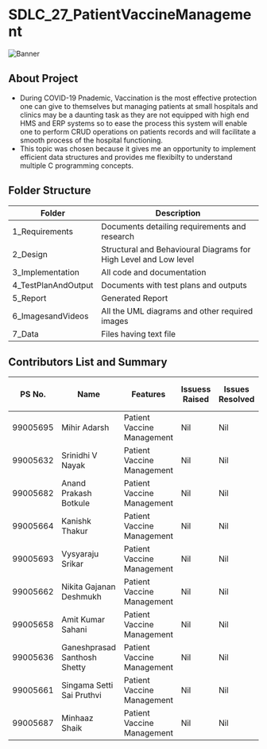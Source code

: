 # SDLC_27_PatientVaccineManagement

![Banner](https://github.com/ShettyGaneshprasad/SDLC_27_PatientVaccineManagement/blob/Production/1_Requirements/pvmsbanner.jpg)

## About Project
 * During COVID-19 Pnademic, Vaccination is the most effective protection one can give to themselves but managing patients at small hospitals and clinics may be a daunting task as they are not equipped with high end HMS and ERP systems so to ease the process this system will enable one to perform CRUD operations on patients records and will facilitate a smooth process of the hospital functioning.
 * This topic was chosen because it gives me an opportunity to implement efficient data structures and provides me flexibilty to understand multiple C programming concepts.

## Folder Structure

| Folder              | Description                                                                                     |
| ------------------- | ----------------------------------------------------------------------------------------------- |
| 1_Requirements      | Documents detailing requirements and research                                                   |
| 2_Design            | Structural and Behavioural Diagrams for High Level and Low level                                |
| 3_Implementation    | All code and documentation                                                                      |
| 4_TestPlanAndOutput | Documents with test plans and outputs                                                           |
| 5_Report            | Generated Report                                                                                |
| 6_ImagesandVideos   | All the UML diagrams and other required images                                                  |
| 7_Data              | Files having text file                                                                          |

## Contributors List and Summary
| PS No.   | Name        | Features                 | Issuess Raised | Issues Resolved | No Test Cases | Test Case Pass |
| -------- | ----------- | ------------------------ | -------------- | --------------- | ------------- | -------------- |
|99005695	| Mihir Adarsh                 | Patient Vaccine Management | Nil            | Nil             | 0            | 0             |
|99005632	| Srinidhi V Nayak             | Patient Vaccine Management | Nil            | Nil             | 0            | 0             |
|99005682	| Anand Prakash Botkule        | Patient Vaccine Management | Nil            | Nil             | 0            | 0             |
|99005664	| Kanishk Thakur               | Patient Vaccine Management | Nil            | Nil             | 0            | 0             |
|99005693	| Vysyaraju Srikar             | Patient Vaccine Management | Nil            | Nil             | 0            | 0             |
|99005662	| Nikita Gajanan Deshmukh      | Patient Vaccine Management | Nil            | Nil             | 0            | 0             |
|99005658	| Amit Kumar Sahani            | Patient Vaccine Management | Nil            | Nil             | 0            | 0             |
|99005636	| Ganeshprasad Santhosh Shetty | Patient Vaccine Management | Nil            | Nil             | 0            | 0             |
|99005661	| Singama Setti Sai Pruthvi    | Patient Vaccine Management | Nil            | Nil             | 0            | 0             |
|99005687	| Minhaaz Shaik                | Patient Vaccine Management | Nil            | Nil             | 0            | 0             |
   
   



